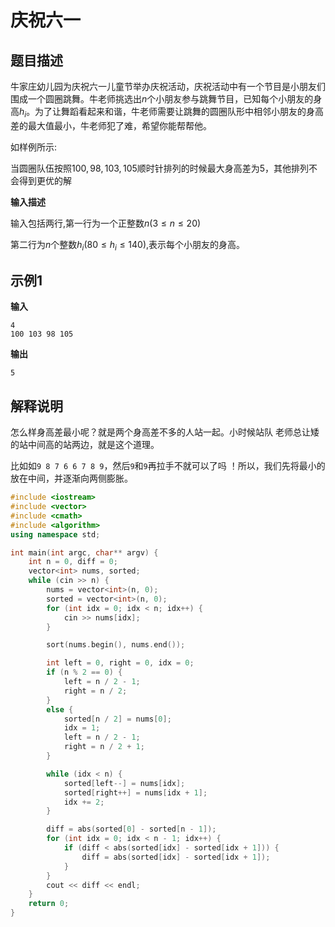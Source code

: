 # 庆祝六一

## 题目描述


牛家庄幼儿园为庆祝六一儿童节举办庆祝活动，庆祝活动中有一个节目是小朋友们围成一个圆圈跳舞。牛老师挑选出$n$个小朋友参与跳舞节目，已知每个小朋友的身高$h_i$。为了让舞蹈看起来和谐，牛老师需要让跳舞的圆圈队形中相邻小朋友的身高差的最大值最小，牛老师犯了难，希望你能帮帮他。

如样例所示:

当圆圈队伍按照$100,98,103,105$顺时针排列的时候最大身高差为$5$，其他排列不会得到更优的解

**输入描述**

输入包括两行,第一行为一个正整数$n(3 \leq n \leq 20)$

第二行为$n$个整数$h_i(80 \leq h_i \leq 140)$,表示每个小朋友的身高。

## 示例1

**输入**
```
4
100 103 98 105
```

**输出**
```
5
```

## 解释说明

怎么样身高差最小呢？就是两个身高差不多的人站一起。小时候站队 老师总让矮的站中间高的站两边，就是这个道理。

比如如```9 8 7 6 6 7 8 9```，然后```9```和```9```再拉手不就可以了吗 ！所以，我们先将最小的放在中间，并逐渐向两侧膨胀。

```C++
#include <iostream>
#include <vector>
#include <cmath>
#include <algorithm>
using namespace std;

int main(int argc, char** argv) {
    int n = 0, diff = 0;
    vector<int> nums, sorted;
    while (cin >> n) {
        nums = vector<int>(n, 0);
        sorted = vector<int>(n, 0);
        for (int idx = 0; idx < n; idx++) {
            cin >> nums[idx];
        }

        sort(nums.begin(), nums.end());

        int left = 0, right = 0, idx = 0;
        if (n % 2 == 0) {
            left = n / 2 - 1;
            right = n / 2;
        }
        else {
            sorted[n / 2] = nums[0];
            idx = 1;
            left = n / 2 - 1;
            right = n / 2 + 1;
        }

        while (idx < n) {
            sorted[left--] = nums[idx];
            sorted[right++] = nums[idx + 1];
            idx += 2;
        }

        diff = abs(sorted[0] - sorted[n - 1]);
        for (int idx = 0; idx < n - 1; idx++) {
            if (diff < abs(sorted[idx] - sorted[idx + 1])) {
                diff = abs(sorted[idx] - sorted[idx + 1]);
            }
        }
        cout << diff << endl;
    }
    return 0;
}
```